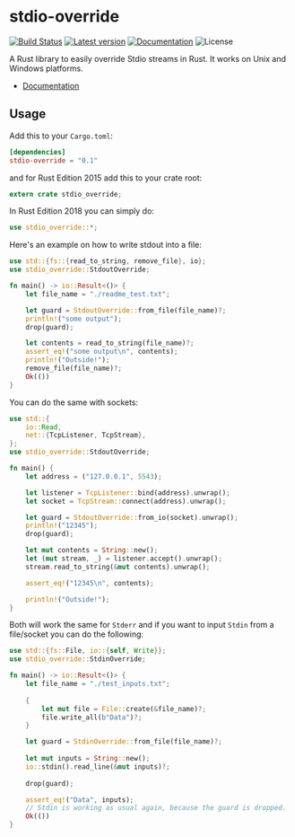 # stdio-override
[![Build Status](https://travis-ci.org/elichai/stdio-override.svg?branch=master)](https://travis-ci.org/elichai/stdio-override)
[![Latest version](https://img.shields.io/crates/v/stdio-override.svg)](https://crates.io/crates/stdio-override)
[![Documentation](https://docs.rs/stdio-override/badge.svg)](https://docs.rs/stdio-override)
![License](https://img.shields.io/crates/l/stdio-override.svg)

A Rust library to easily override Stdio streams in Rust. It works on Unix and Windows platforms.

* [Documentation](https://docs.rs/stdio-override)

## Usage

Add this to your `Cargo.toml`:

```toml
[dependencies]
stdio-override = "0.1"
```

and for Rust Edition 2015 add this to your crate root:

```rust
extern crate stdio_override;
```
In Rust Edition 2018 you can simply do:
```rust
use stdio_override::*;
```

Here's an example on how to write stdout into a file:

```rust
use std::{fs::{read_to_string, remove_file}, io};
use stdio_override::StdoutOverride;

fn main() -> io::Result<()> {
    let file_name = "./readme_test.txt";

    let guard = StdoutOverride::from_file(file_name)?;
    println!("some output");
    drop(guard);

    let contents = read_to_string(file_name)?;
    assert_eq!("some output\n", contents);
    println!("Outside!");
    remove_file(file_name)?;
    Ok(())
}
```

You can do the same with sockets:
```rust
use std::{
    io::Read,
    net::{TcpListener, TcpStream},
};
use stdio_override::StdoutOverride;

fn main() {
    let address = ("127.0.0.1", 5543);

    let listener = TcpListener::bind(address).unwrap();
    let socket = TcpStream::connect(address).unwrap();

    let guard = StdoutOverride::from_io(socket).unwrap();
    println!("12345");
    drop(guard);

    let mut contents = String::new();
    let (mut stream, _) = listener.accept().unwrap();
    stream.read_to_string(&mut contents).unwrap();

    assert_eq!("12345\n", contents);

    println!("Outside!");
}
```

Both will work the same for `Stderr` and if you want to input `Stdin` from a file/socket you can do the following:

```rust
use std::{fs::File, io::{self, Write}};
use stdio_override::StdinOverride;

fn main() -> io::Result<()> {
    let file_name = "./test_inputs.txt";
    
    {
        let mut file = File::create(&file_name)?;
        file.write_all(b"Data")?;
    }

    let guard = StdinOverride::from_file(file_name)?;
    
    let mut inputs = String::new();
    io::stdin().read_line(&mut inputs)?;
    
    drop(guard);

    assert_eq!("Data", inputs);
    // Stdin is working as usual again, because the guard is dropped.
    Ok(())
}
```
